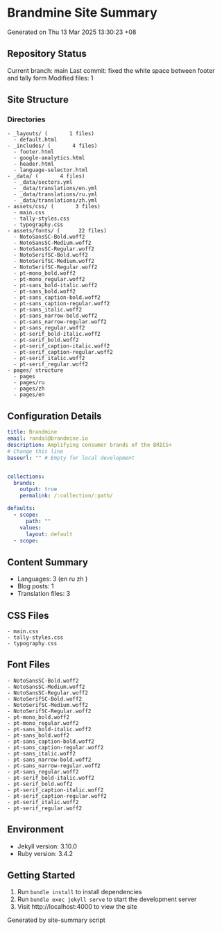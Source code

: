 # Brandmine Site Summary
Generated on Thu 13 Mar 2025 13:30:23 +08

## Repository Status
Current branch: main
Last commit: fixed the white space between footer and tally form
Modified files:        1

## Site Structure
### Directories
```
- _layouts/ (       1 files)
  - default.html
- _includes/ (       4 files)
  - footer.html
  - google-analytics.html
  - header.html
  - language-selector.html
- _data/ (       4 files)
  - _data/sectors.yml
  - _data/translations/en.yml
  - _data/translations/ru.yml
  - _data/translations/zh.yml
- assets/css/ (       3 files)
  - main.css
  - tally-styles.css
  - typography.css
- assets/fonts/ (      22 files)
  - NotoSansSC-Bold.woff2
  - NotoSansSC-Medium.woff2
  - NotoSansSC-Regular.woff2
  - NotoSerifSC-Bold.woff2
  - NotoSerifSC-Medium.woff2
  - NotoSerifSC-Regular.woff2
  - pt-mono_bold.woff2
  - pt-mono_regular.woff2
  - pt-sans_bold-italic.woff2
  - pt-sans_bold.woff2
  - pt-sans_caption-bold.woff2
  - pt-sans_caption-regular.woff2
  - pt-sans_italic.woff2
  - pt-sans_narrow-bold.woff2
  - pt-sans_narrow-regular.woff2
  - pt-sans_regular.woff2
  - pt-serif_bold-italic.woff2
  - pt-serif_bold.woff2
  - pt-serif_caption-italic.woff2
  - pt-serif_caption-regular.woff2
  - pt-serif_italic.woff2
  - pt-serif_regular.woff2
- pages/ structure
  - pages
  - pages/ru
  - pages/zh
  - pages/en
```

## Configuration Details
```yaml
title: Brandmine
email: randal@brandmine.io
description: Amplifying consumer brands of the BRICS+
# Change this line
baseurl: "" # Empty for local development


collections:
  brands:
    output: true
    permalink: /:collection/:path/

defaults:
  - scope:
      path: ""
    values:
      layout: default
  - scope:
```

## Content Summary
- Languages:        3 (en ru zh )
- Blog posts:        1
- Translation files:        3

## CSS Files
```
- main.css
- tally-styles.css
- typography.css
```

## Font Files
```
- NotoSansSC-Bold.woff2
- NotoSansSC-Medium.woff2
- NotoSansSC-Regular.woff2
- NotoSerifSC-Bold.woff2
- NotoSerifSC-Medium.woff2
- NotoSerifSC-Regular.woff2
- pt-mono_bold.woff2
- pt-mono_regular.woff2
- pt-sans_bold-italic.woff2
- pt-sans_bold.woff2
- pt-sans_caption-bold.woff2
- pt-sans_caption-regular.woff2
- pt-sans_italic.woff2
- pt-sans_narrow-bold.woff2
- pt-sans_narrow-regular.woff2
- pt-sans_regular.woff2
- pt-serif_bold-italic.woff2
- pt-serif_bold.woff2
- pt-serif_caption-italic.woff2
- pt-serif_caption-regular.woff2
- pt-serif_italic.woff2
- pt-serif_regular.woff2
```

## Environment
- Jekyll version: 3.10.0
- Ruby version: 3.4.2

## Getting Started
1. Run `bundle install` to install dependencies
2. Run `bundle exec jekyll serve` to start the development server
3. Visit http://localhost:4000 to view the site

Generated by site-summary script
